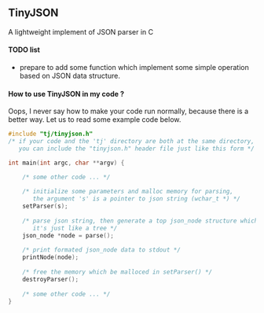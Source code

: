 ## TinyJSON
A lightweight implement of JSON parser in C



#### TODO list
* prepare to add some function which implement some simple operation based on JSON data structure.



#### How to use TinyJSON in my code ?
  Oops, I never say how to make your code run normally, because there is a better way. Let us to read some example code below.
```C
#include "tj/tinyjson.h"
/* if your code and the 'tj' directory are both at the same directory, 
   you can include the "tinyjson.h" header file just like this form */

int main(int argc, char **argv) {

    /* some other code ... */
    
    /* initialize some parameters and malloc memory for parsing, 
       the argument 's' is a pointer to json string (wchar_t *) */
    setParser(s); 
    
    /* parse json string, then generate a top json_node structure which makes up with the whole json data, 
       it's just like a tree */
    json_node *node = parse();
    
    /* print formated json_node data to stdout */
    printNode(node);
    
    /* free the memory which be malloced in setParser() */
    destroyParser();
    
    /* some other code ... */
}

```
